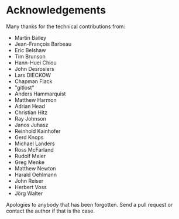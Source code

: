 Acknowledgements
================

Many thanks for the technical contributions from:

* Martin Bailey
* Jean-François Barbeau
* Eric Belshaw
* Tim Brunson
* Hann-Huei Chiou
* John Desrosiers
* Lars DIECKOW
* Chapman Flack
* "gitlost"
* Anders Hammarquist
* Matthew Harmon
* Adrian Head
* Christian Hitz
* Ray Johnson
* Janos Juhasz
* Reinhold Kainhofer
* Gerd Knops
* Michael Landers
* Ross McFarland
* Rudolf Meier
* Greg Menke
* Matthew Newton
* Harald Oehlmann
* John Reiser
* Herbert Voss
* Jörg Walter

Apologies to anybody that has been forgotten. Send a pull request or contact
the author if that is the case.
